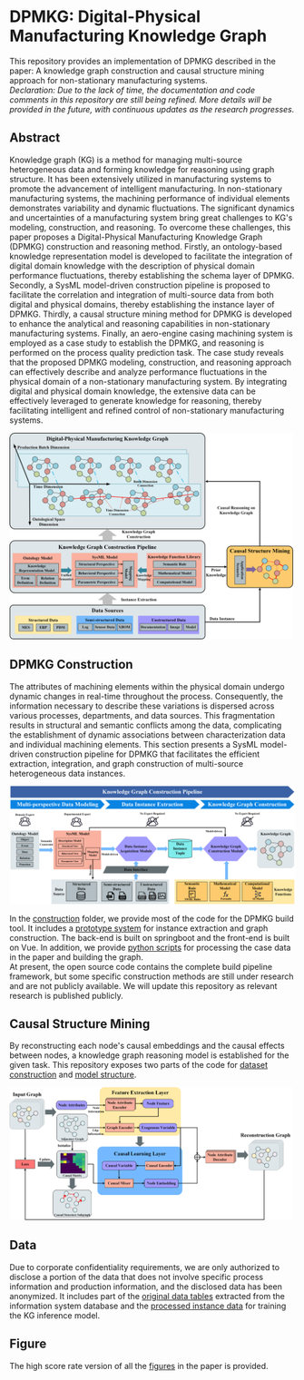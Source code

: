 # DPMKG: Digital-Physical Manufacturing Knowledge Graph

This repository provides an implementation of DPMKG described in the paper: A knowledge graph construction and causal
structure mining approach for non-stationary manufacturing systems.
<br>
*Declaration: Due to the lack of time, the documentation and code comments in this repository are still being refined.
More details will be provided in the future, with continuous updates as the research progresses.*

## Abstract

Knowledge graph (KG) is a method for managing multi-source heterogeneous data and forming knowledge for reasoning using
graph structure. It has been extensively utilized in manufacturing systems to promote the advancement of intelligent
manufacturing. In non-stationary manufacturing systems, the machining performance of individual elements demonstrates
variability and dynamic fluctuations. The significant dynamics and uncertainties of a manufacturing system bring great
challenges to KG's modeling, construction, and reasoning. To overcome these challenges, this paper proposes a
Digital-Physical Manufacturing Knowledge Graph (DPMKG) construction and reasoning method. Firstly, an ontology-based
knowledge representation model is developed to facilitate the integration of digital domain knowledge with the
description of physical domain performance fluctuations, thereby establishing the schema layer of DPMKG. Secondly, a
SysML model-driven construction pipeline is proposed to facilitate the correlation and integration of multi-source data
from both digital and physical domains, thereby establishing the instance layer of DPMKG. Thirdly, a causal structure
mining method for DPMKG is developed to enhance the analytical and reasoning capabilities in non-stationary
manufacturing systems. Finally, an aero-engine casing machining system is employed as a case study to establish the
DPMKG, and reasoning is performed on the process quality prediction task. The case study reveals that the proposed DPMKG
modeling, construction, and reasoning approach can effectively describe and analyze performance fluctuations in the
physical domain of a non-stationary manufacturing system. By integrating digital and physical domain knowledge, the
extensive data can be effectively leveraged to generate knowledge for reasoning, thereby facilitating intelligent and
refined control of non-stationary manufacturing systems.

<img src="/figure/Fig1.png"  width="500" />

## DPMKG Construction

The attributes of machining elements within the physical domain undergo dynamic changes in real-time throughout the
process. Consequently, the information necessary to describe these variations is dispersed across various processes,
departments, and data sources. This fragmentation results in structural and semantic conflicts among the data,
complicating the establishment of dynamic associations between characterization data and individual machining elements.
This section presents a SysML model-driven construction pipeline for DPMKG that facilitates the efficient extraction,
integration, and graph construction of multi-source heterogeneous data instances.

<img src="/figure/Fig4.png"  width="800" />

In the [construction](/construction) folder, we provide most of the code for the DPMKG build tool. It includes a
[prototype system](/construction/instance_extraction) for instance extraction and graph construction. The back-end is
built on springboot and the front-end is built on Vue. In addition, we provide [python scripts](/construction/KG_bulid)
for processing the case data in the paper and building the graph.
<br>
At present, the open source code contains the complete build pipeline framework, but some specific construction methods
are still under research and are not publicly available. We will update this repository as relevant research is
published publicly.

## Causal Structure Mining

By reconstructing each node's causal embeddings and the causal effects between nodes, a knowledge graph reasoning model
is established for the given task. This repository exposes two parts of the code
for [dataset construction](/reasoning/data_process) and [model structure](/reasoning/causal_model).

<img src="/figure/Fig6.png" width="500" />

## Data

Due to corporate confidentiality requirements, we are only authorized to disclose a portion of the data that does not
involve specific process information and production information, and the disclosed data has been anonymized. It includes
part of the [original data tables](/data/database_table) extracted from the information system database and
the [processed instance data](/data/case_instance.xlsx) for training the KG inference model.

## Figure

The high score rate version of all the [figures](/figure) in the paper is provided.
